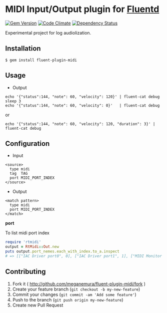 # MIDI Input/Output plugin for [Fluentd](http://fluentd.org/)
[![Gem Version](https://img.shields.io/gem/v/fluent-plugin-midi.svg)](http://badge.fury.io/rb/fluent-plugin-midi)
[![Code Climate](https://img.shields.io/codeclimate/github/meganemura/fluent-plugin-midi.svg)](https://codeclimate.com/github/meganemura/fluent-plugin-midi)
[![Dependency Status](https://gemnasium.com/meganemura/fluent-plugin-midi.svg)](https://gemnasium.com/meganemura/fluent-plugin-midi)


Experimental project for log audiolization.

## Installation

```
$ gem install fluent-plugin-midi
```

## Usage

 * Output
```
echo '{"status":144, "note": 60, "velocity": 120}' | fluent-cat debug
sleep 3
echo '{"status":144, "note": 60, "velocity": 0}'   | fluent-cat debug
```

or

```
echo '{"status":144, "note": 60, "velocity": 120, "duration": 3}' | fluent-cat debug
```

## Configuration

 * Input
```
<source>
  type midi
  tag  TAG
  port MIDI_PORT_INDEX
</source>
```

 * Output
```
<match pattern>
  type midi
  port MIDI_PORT_INDEX
</match>
```

**port**

  To list midi port index
  ```ruby
  require 'rtmidi'
  output = RtMidi::Out.new
  puts output.port_nemes.each_with_index.to_a.inspect
  # => [["IAC Driver port0", 0], ["IAC Driver port1", 1], ["MIDI Monitor (midimon.mMon)", 2]]
  ```

## Contributing

1. Fork it ( http://github.com/meganemura/fluent-plugin-midi/fork )
2. Create your feature branch (`git checkout -b my-new-feature`)
3. Commit your changes (`git commit -am 'Add some feature'`)
4. Push to the branch (`git push origin my-new-feature`)
5. Create new Pull Request

